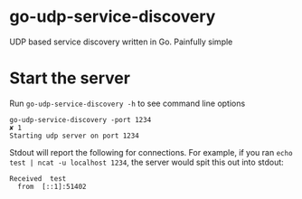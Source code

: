 # go-udp-service-discovery
UDP based service discovery written in Go. Painfully simple

# Start the server

Run `go-udp-service-discovery -h` to see command line options

```
go-udp-service-discovery -port 1234                                                                                                               ✘ 1
Starting udp server on port 1234
```

Stdout will report the following for connections. For example, if you ran `echo test | ncat -u localhost 1234`, the server would spit this out into stdout:

```
Received  test
  from  [::1]:51402

```